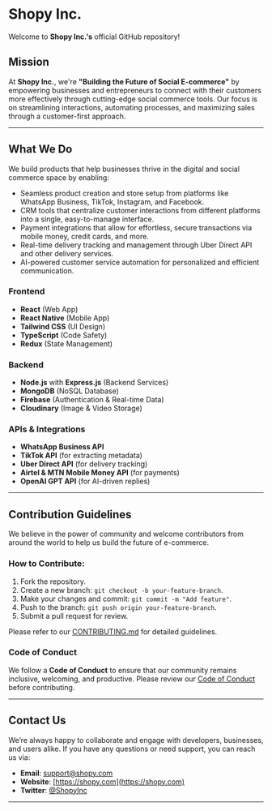 # **Shopy Inc.**

Welcome to **Shopy Inc.'s** official GitHub repository!

## **Mission**
At **Shopy Inc.**, we're **"Building the Future of Social E-commerce"** by empowering businesses and entrepreneurs to connect with their customers more effectively through cutting-edge social commerce tools. Our focus is on streamlining interactions, automating processes, and maximizing sales through a customer-first approach.

---

## **What We Do**

We build products that help businesses thrive in the digital and social commerce space by enabling:
- Seamless product creation and store setup from platforms like WhatsApp Business, TikTok, Instagram, and Facebook.
- CRM tools that centralize customer interactions from different platforms into a single, easy-to-manage interface.
- Payment integrations that allow for effortless, secure transactions via mobile money, credit cards, and more.
- Real-time delivery tracking and management through Uber Direct API and other delivery services.
- AI-powered customer service automation for personalized and efficient communication.


### **Frontend**
- **React** (Web App)
- **React Native** (Mobile App)
- **Tailwind CSS** (UI Design)
- **TypeScript** (Code Safety)
- **Redux** (State Management)

### **Backend**
- **Node.js** with **Express.js** (Backend Services)
- **MongoDB** (NoSQL Database)
- **Firebase** (Authentication & Real-time Data)
- **Cloudinary** (Image & Video Storage)

### **APIs & Integrations**
- **WhatsApp Business API**
- **TikTok API** (for extracting metadata)
- **Uber Direct API** (for delivery tracking)
- **Airtel & MTN Mobile Money API** (for payments)
- **OpenAI GPT API** (for AI-driven replies)

---

## **Contribution Guidelines**

We believe in the power of community and welcome contributors from around the world to help us build the future of e-commerce.

### **How to Contribute**:
1. Fork the repository.
2. Create a new branch: `git checkout -b your-feature-branch`.
3. Make your changes and commit: `git commit -m "Add feature"`.
4. Push to the branch: `git push origin your-feature-branch`.
5. Submit a pull request for review.

Please refer to our [CONTRIBUTING.md](link-to-contributing-file) for detailed guidelines.

### **Code of Conduct**
We follow a **Code of Conduct** to ensure that our community remains inclusive, welcoming, and productive. Please review our [Code of Conduct](link-to-code-of-conduct) before contributing.

---

## **Contact Us**

We’re always happy to collaborate and engage with developers, businesses, and users alike. If you have any questions or need support, you can reach us via:

- **Email**: [support@shopy.com](mailto:support@shopy.com)
- **Website**: [https://shopy.com](https://shopy.com)
- **Twitter**: [@ShopyInc](https://twitter.com/ShopyInc)

---
